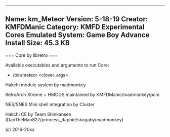 -----------------------
Name: km_Meteor
Version: 5-18-19
Creator: KMFDManic
Category: KMFD Experimental Cores
Emulated System: Game Boy Advance
Install Size: 45.3 KB
-----------------------
=== Core by libretro ===

Available executables and arguments to run Core:
- /bin/meteor <rom> <clover_args>

Hakchi module system by madmonkey

RetroArch Xtreme + HMODS maintained by KMFDManic/madmonkey/pcm

NES/SNES Mini shell integration by Cluster

Hakchi CE by Team Shinkansen (DanTheMan827/princess_daphie/skogaby/madmonkey)

(c) 2016-20xx

